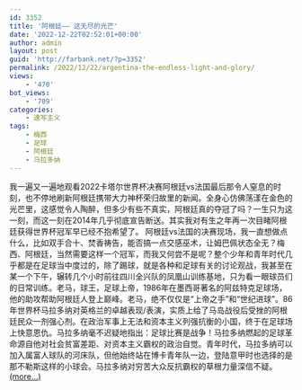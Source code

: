 ```yaml
---
id: 3352
title: '阿根廷—— 这无尽的光芒'
date: '2022-12-22T02:52:01+00:00'
author: admin
layout: post
guid: 'http://farbank.net/?p=3352'
permalink: /2022/12/22/argentina-the-endless-light-and-glory/
views:
    - '470'
bot_views:
    - '709'
categories:
    - 速写主义
tags:
    - 梅西
    - 足球
    - 阿根廷
    - 马拉多纳
---
```


我一遍又一遍地观看2022卡塔尔世界杯决赛阿根廷vs法国最后那令人窒息的时刻，也不停地刷新阿根廷携带大力神杯荣归故里的新闻。全身心仿佛荡漾在金色的光芒里，这感觉令人陶醉，但多少有些不真实，阿根廷真的夺冠了吗？一生只为这一刻，而这一刻在2014年几乎彻底宣告断送。其实我对有生之年再一次目睹阿根廷获得世界杯冠军早已经不抱希望了。 阿根廷vs法国的决赛现场，我一直想做点什么，比如双手合十、焚香祷告，能否搞一点交感巫术，让姆巴佩状态全无？梅西、阿根廷，当然需要这样一个冠军，而我又何尝不是呢？整个少年和青年时代几乎都是在足球当中度过的，除了踢球，就是各种和足球有关的讨论观战，我甚至在某一个下午，辗转几个小时前往四川全兴队的凤凰山训练基地，只为看一眼球员们的日常训练。老马，球王，足球上帝，1986年在墨西哥著名的阿兹特克足球场，他的助攻帮助阿根廷人登上巅峰。老马，绝不仅仅是“上帝之手”和“世纪进球”。86年世界杯马拉多纳对英格兰的卓越表现/表演，实质上给了马岛战役后受挫的阿根廷民众一剂强心剂。在政治军事上无法和资本主义列强抗衡的小国，终于在足球场上快意恩仇。马拉多纳毫不迟疑地指出：足球比赛是战争！马拉多纳燃起的足球革命源自他对社会贫富差距、对资本主义霸权的政治自觉。青年时代，马拉多纳可以加入属富人球队的河床队，但他始终站在博卡青年队一边，登陆意甲时也选择的是那不勒斯这样的小球会。马拉多纳对穷苦大众反抗霸权的草根力量深信不疑。 [<span aria-label="Continue reading 阿根廷—— 这无尽的光芒">(more…)</span>](http://farbank.net/2022/12/22/argentina-the-endless-light-and-glory/#more-3352)